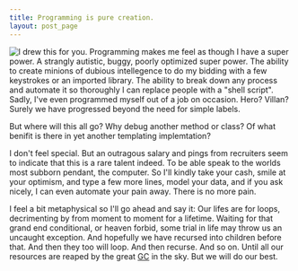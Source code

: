 ```yaml
---
title: Programming is pure creation.
layout: post_page
---
```

![I drew this for you.](https://cloud.githubusercontent.com/assets/118430/3424478/f15d37ae-ffd1-11e3-8982-659315b212b8.jpg)
Programming makes me feel as though I have a super power. A strangly autistic, buggy, poorly optimized super power. The ability to create minions of dubious intellegence to do my bidding with a few keystrokes or an imported library. The ability to break down any process and automate it so thoroughly I can replace people with a "shell script". Sadly, I've even programmed myself out of a job on occasion. Hero? Villan? Surely we have progressed beyond the need for simple labels.

But where will this all go? Why debug another method or class? Of what benifit is there in yet another templating implemtation? 

I don't feel special. But an outragous salary and pings from recruiters seem to indicate that this is a rare talent indeed. To be able speak to the worlds most subborn pendant, the computer. So I'll kindly take your cash, smile at your optimism, and type a few more lines, model your data, and if you ask nicely, I can even automate your pain away. There is no more pain. 

I feel a bit metaphysical so I'll go ahead and say it: Our lifes are for loops, decrimenting by from moment to moment for a lifetime. Waiting for that grand end conditional, or heaven forbid, some trial in life may throw us an uncaught exception. And hopefully we have recursed into children before that. And then they too will loop. And then recurse. And so on. Until all our resources are reaped by the great [GC](http://en.wikipedia.org/wiki/Garbage_collection_(computer_science)) in the sky. But we will do our best.

